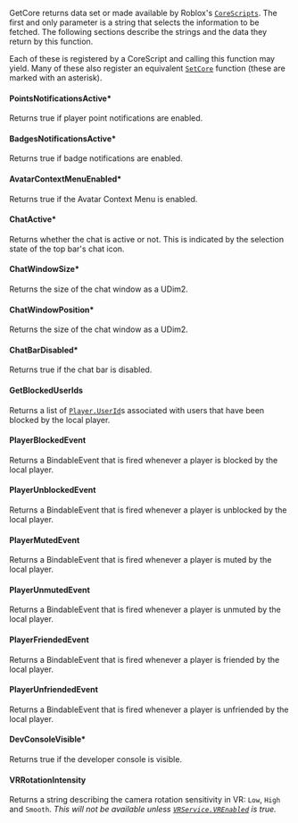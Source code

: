 GetCore returns data set or made available by Roblox's
[`CoreScripts`](https://create.roblox.com/docs/reference/engine/classes/CoreScript). The first and only parameter is a string
that selects the information to be fetched. The following sections
describe the strings and the data they return by this function.

Each of these is registered by a CoreScript and calling this function may
yield. Many of these also register an equivalent
[`SetCore`](https://create.roblox.com/docs/reference/engine/classes/StarterGui#SetCore) function (these are marked with an
asterisk).
#### PointsNotificationsActive*

Returns true if player point notifications are enabled.
#### BadgesNotificationsActive*

Returns true if badge notifications are enabled.
#### AvatarContextMenuEnabled*

Returns true if the Avatar Context Menu is enabled.
#### ChatActive*

Returns whether the chat is active or not. This is indicated by the
selection state of the top bar's chat icon.
#### ChatWindowSize*

Returns the size of the chat window as a UDim2.
#### ChatWindowPosition*

Returns the size of the chat window as a UDim2.
#### ChatBarDisabled*

Returns true if the chat bar is disabled.
#### GetBlockedUserIds

Returns a list of [`Player.UserId`](https://create.roblox.com/docs/reference/engine/classes/Player#UserId)s associated with users that have
been blocked by the local player.
#### PlayerBlockedEvent

Returns a BindableEvent that is fired whenever a player is blocked by the
local player.
#### PlayerUnblockedEvent

Returns a BindableEvent that is fired whenever a player is unblocked by
the local player.
#### PlayerMutedEvent

Returns a BindableEvent that is fired whenever a player is muted by the
local player.
#### PlayerUnmutedEvent

Returns a BindableEvent that is fired whenever a player is unmuted by the
local player.
#### PlayerFriendedEvent

Returns a BindableEvent that is fired whenever a player is friended by the
local player.
#### PlayerUnfriendedEvent

Returns a BindableEvent that is fired whenever a player is unfriended by
the local player.
#### DevConsoleVisible*

Returns true if the developer console is visible.
#### VRRotationIntensity

Returns a string describing the camera rotation sensitivity in VR: `Low`,
`High` and `Smooth`. *This will not be available unless
[`VRService.VREnabled`](https://create.roblox.com/docs/reference/engine/classes/VRService#VREnabled) is true.*